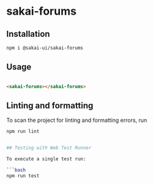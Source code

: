 # sakai-forums

## Installation

```bash
npm i @sakai-ui/sakai-forums
```

## Usage

```html

<sakai-forums></sakai-forums>

```

## Linting and formatting

To scan the project for linting and formatting errors, run

```bash
npm run lint


## Testing with Web Test Runner

To execute a single test run:

```bash
npm run test
```
